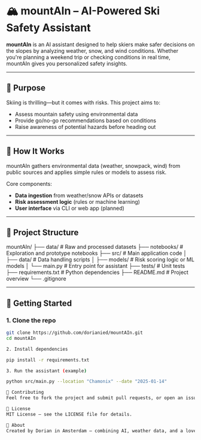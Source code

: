# 🏔️ mountAIn – AI-Powered Ski Safety Assistant

**mountAIn** is an AI assistant designed to help skiers make safer decisions on the slopes by analyzing weather, snow, and wind conditions. Whether you're planning a weekend trip or checking conditions in real time, mountAIn gives you personalized safety insights.

---

## 🎯 Purpose

Skiing is thrilling—but it comes with risks. This project aims to:

- Assess mountain safety using environmental data
- Provide go/no-go recommendations based on conditions
- Raise awareness of potential hazards before heading out

---

## 🧠 How It Works

mountAIn gathers environmental data (weather, snowpack, wind) from public sources and applies simple rules or models to assess risk.

Core components:
- **Data ingestion** from weather/snow APIs or datasets
- **Risk assessment logic** (rules or machine learning)
- **User interface** via CLI or web app (planned)

---

## 📁 Project Structure

mountAIn/
├── data/ # Raw and processed datasets
├── notebooks/ # Exploration and prototype notebooks
├── src/ # Main application code
│ ├── data/ # Data handling scripts
│ ├── models/ # Risk scoring logic or ML models
│ └── main.py # Entry point for assistant
├── tests/ # Unit tests
├── requirements.txt # Python dependencies
├── README.md # Project overview
└── .gitignore

---

## 🚀 Getting Started

### 1. Clone the repo

```bash
git clone https://github.com/dorianied/mountAIn.git
cd mountAIn

2. Install dependencies

pip install -r requirements.txt

3. Run the assistant (example)

python src/main.py --location "Chamonix" --date "2025-01-14"

🤝 Contributing
Feel free to fork the project and submit pull requests, or open an issue to discuss ideas or bugs. Contributions are very welcome!

📄 License
MIT License – see the LICENSE file for details.

👋 About
Created by Dorian in Amsterdam – combining AI, weather data, and a love for snow sports.

